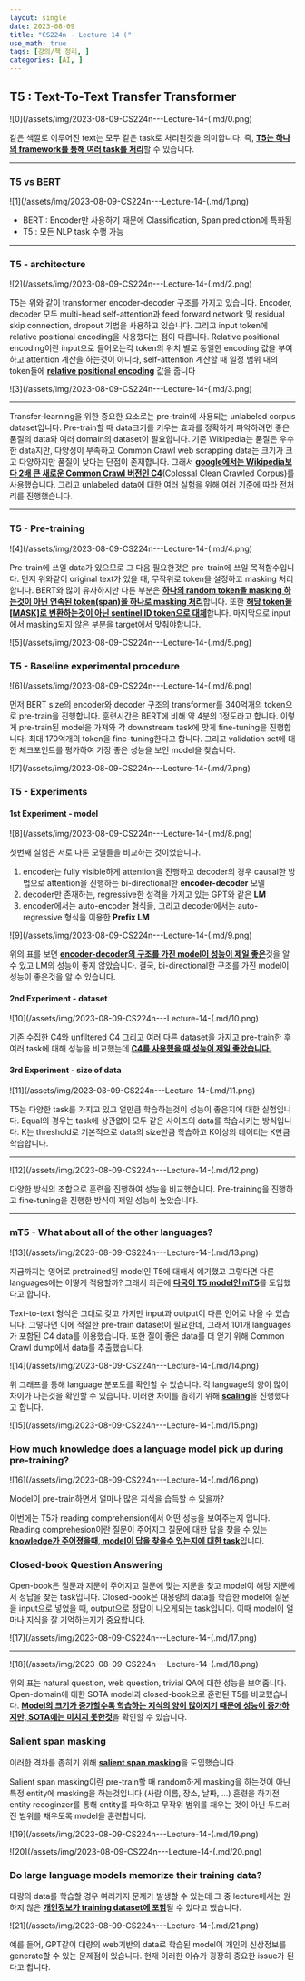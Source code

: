 ```yaml
---
layout: single
date: 2023-08-09
title: "CS224n - Lecture 14 ("
use_math: true
tags: [강의/책 정리, ]
categories: [AI, ]
---
```



## T5 : **Text-To-Text Transfer Transformer**


![0](/assets/img/2023-08-09-CS224n---Lecture-14-(.md/0.png)


같은 색깔로 이루어진 text는 모두 같은 task로 처리된것을 의미합니다. 즉, <u>**T5는 하나의 framework를 통해 여러 task를 처리**</u>할 수 있습니다.


---



### T5 vs BERT


![1](/assets/img/2023-08-09-CS224n---Lecture-14-(.md/1.png)

- BERT : Encoder만 사용하기 때문에 Classification, Span prediction에 특화됨
- T5 : 모든 NLP task 수행 가능

---



### **T5 - architecture**


![2](/assets/img/2023-08-09-CS224n---Lecture-14-(.md/2.png)


T5는 위와 같이 transformer encoder-decoder 구조를 가지고 있습니다. Encoder, decoder 모두 multi-head self-attention과 feed forward network 및 residual skip connection, dropout 기법을 사용하고 있습니다. 그리고 input token에 relative positional encoding을 사용했다는 점이 다릅니다. Relative positional encoding이란 input으로 들어오는각 token의 위치 별로 동일한 encoding 값을 부여하고 attention 계산을 하는것이 아니라, self-attention 계산할 때 일정 범위 내의 token들에 <u>**relative positional encoding**</u> 값을 줍니다


![3](/assets/img/2023-08-09-CS224n---Lecture-14-(.md/3.png)


---


Transfer-learning을 위한 중요한 요소로는 pre-train에 사용되는 unlabeled corpus dataset입니다. Pre-train할 때 data크기를 키우는 효과를 정확하게 파악하려면 좋은 품질의 data와 여러 domain의 dataset이 필요합니다. 기존 Wikipedia는 품질은 우수한 data지만, 다양성이 부족하고 Common Crawl web scrapping data는 크기가 크고 다양하지만 품질이 낮다는 단점이 존재합니다. 그래서 <u>**google에서는 Wikipedia보다 2배 큰 새로운 Common Crawl 버전인 C4**</u>(Colossal Clean Crawled Corpus)를 사용했습니다. 그리고 unlabeled data에 대한 여러 실험을 위해 여러 기준에 따라 전처리를 진행했습니다.


---



### T5 - Pre-training


![4](/assets/img/2023-08-09-CS224n---Lecture-14-(.md/4.png)


Pre-train에 쓰일 data가 있으므로 그 다음 필요한것은 pre-train에 쓰일 목적함수입니다. 먼저 위와같이 original text가 있을 때, 무작위로 token을 설정하고 masking 처리합니다. BERT와 많이 유사하지만 다른 부분은 <u>**하나의 random token을 masking 하는것이 아닌 연속된 token(span)을 하나로 masking 처리**</u>합니다. 또한 <u>**해당 token을 [MASK]로 변환하는것이 아닌 sentinel ID token으로 대체**</u>합니다. 마지막으로 input에서 masking되지 않은 부분을 target에서 맞춰야합니다.


![5](/assets/img/2023-08-09-CS224n---Lecture-14-(.md/5.png)



### T5 - **Baseline experimental procedure**


![6](/assets/img/2023-08-09-CS224n---Lecture-14-(.md/6.png)


먼저 BERT size의 encoder와 decoder 구조의 transformer를 340억개의 token으로 pre-train을 진행합니다. 훈련시간은 BERT에 비해 약 4분의 1정도라고 합니다. 이렇게 pre-train된 model을 가져와 각 downstream task에 맞게 fine-tuning을 진행합니다. 최대 170억개의 token을 fine-tuning한다고 합니다. 그리고 validation set에 대한 체크포인트를 평가하여 가장 좋은 성능을 보인 model을 찾습니다.


![7](/assets/img/2023-08-09-CS224n---Lecture-14-(.md/7.png)



### T5 - **Experiments**



#### 1st Experiment - model


![8](/assets/img/2023-08-09-CS224n---Lecture-14-(.md/8.png)


첫번째 실험은 서로 다른 모델들을 비교하는 것이었습니다.

1. encoder는 fully visible하게 attention을 진행하고 decoder의 경우 causal한 방법으로 attention을 진행하는 bi-directional한 **encoder-decoder** 모델
2. decoder만 존재하는, regressive한 성격을 가지고 있는 GPT와 같은 **LM**
3. encoder에서는 auto-encoder 형식을, 그리고 decoder에서는 auto-regressive 형식을 이용한 **Prefix LM**

![9](/assets/img/2023-08-09-CS224n---Lecture-14-(.md/9.png)


위의 표를 보면 <u>**encoder-decoder의 구조를 가진 model이 성능이 제일 좋은**</u>것을 알 수 있고 LM의 성능이 좋지 않았습니다. 결국, bi-directional한 구조를 가진 model이 성능이 좋은것을 알 수 있습니다.



#### 2nd Experiment - dataset


![10](/assets/img/2023-08-09-CS224n---Lecture-14-(.md/10.png)


기존 수집한 C4와 unfiltered C4 그리고 여러 다른 dataset을 가지고 pre-train한 후 여러 task에 대해 성능을 비교했는데 <u>**C4를 사용했을 때 성능이 제일 좋았습니다.**</u>



#### 3rd Experiment - size of data


![11](/assets/img/2023-08-09-CS224n---Lecture-14-(.md/11.png)


T5는 다양한 task를 가지고 있고 얼만큼 학습하는것이 성능이 좋은지에 대한 실험입니다. Equal의 경우는 task에 상관없이 모두 같은 사이즈의 data를 학습시키는 방식입니다. K는 threshold로 기본적으로 data의 size만큼 학습하고 K이상의 데이터는 K만큼 학습합니다.


---


![12](/assets/img/2023-08-09-CS224n---Lecture-14-(.md/12.png)


다양한 방식의 조합으로 훈련을 진행하여 성능을 비교했습니다. Pre-training을 진행하고 fine-tuning을 진행한 방식이 제일 성능이 높았습니다.


---



### **mT5 - What about all of the other languages?**


![13](/assets/img/2023-08-09-CS224n---Lecture-14-(.md/13.png)


지금까지는 영어로 pretrained된 model인 T5에 대해서 얘기했고 그렇다면 다른 languages에는 어떻게 적용할까? 그래서 최근에 <u>**다국어 T5 model인 mT5**</u>를 도입했다고 합니다.


Text-to-text 형식은 그대로 갖고 가지만 input과 output이 다른 언어로 나올 수 있습니다. 그렇다면 이에 적절한 pre-train dataset이 필요한데, 그래서 101개 languages가 포함된 C4 data를 이용했습니다. 또한 질이 좋은 data를 더 얻기 위해 Common Crawl dump에서 data를 추출했습니다.


![14](/assets/img/2023-08-09-CS224n---Lecture-14-(.md/14.png)


위 그래프를 통해 language 분포도를 확인할 수 있습니다. 각 language의 양이 많이 차이가 나는것을 확인할 수 있습니다. 이러한 차이를 좁히기 위해 <u>**scaling**</u>을 진행했다고 합니다.


![15](/assets/img/2023-08-09-CS224n---Lecture-14-(.md/15.png)



### **How much knowledge does a language model pick up during pre-training?**


![16](/assets/img/2023-08-09-CS224n---Lecture-14-(.md/16.png)


Model이 pre-train하면서 얼마나 많은 지식을 습득할 수 있을까? 


이번에는 T5가 reading comprehension에서 어떤 성능을 보여주는지 입니다. Reading comprehesion이란 질문이 주어지고 질문에 대한 답을 찾을 수 있는 <u>**knowledge가 주어졌을때, model이 답을 찾을수 있는지에 대한 task**</u>입니다.



### **Closed-book Question Answering**


Open-book은 질문과 지문이 주어지고 질문에 맞는 지문을 찾고 model이 해당 지문에서 정답을 찾는 task입니다. Closed-book은 대용량의 data를 학습한 model에 질문을 input으로 넣었을 때, output으로 정답이 나오게되는 task입니다. 이때 model이 얼마나 지식을 잘 기억하는지가 중요합니다.


![17](/assets/img/2023-08-09-CS224n---Lecture-14-(.md/17.png)


---


![18](/assets/img/2023-08-09-CS224n---Lecture-14-(.md/18.png)


위의 표는 natural question, web question, trivial QA에 대한 성능을 보여줍니다. Open-domain에 대한 SOTA model과 closed-book으로 훈련된 T5를 비교했습니다. <u>**Model의 크기가 증가할수록 학습하는 지식의 양이 많아지기 때문에 성능이 증가하지만, SOTA에는 미치지 못한것**</u>을 확인할 수 있습니다.



### Salient span masking


이러한 격차를 좁히기 위해 <u>**salient span masking**</u>을 도입했습니다. 


Salient span masking이란 pre-train할 때 random하게 masking을 하는것이 아닌 특정 entity에 masking을 하는것입니다.(사람 이름, 장소, 날짜, ...) 훈련을 하기전 entity recoginzer를 통해 entity를 파악하고 무작위 범위를 채우는 것이 아닌 두드러진 범위를 채우도록 model을 훈련합니다.


![19](/assets/img/2023-08-09-CS224n---Lecture-14-(.md/19.png)


![20](/assets/img/2023-08-09-CS224n---Lecture-14-(.md/20.png)



### **Do large language models memorize their training data?**


대량의 data를 학습할 경우 여러가지 문제가 발생할 수 있는데 그 중 lecture에서는 원하지 않은 <u>**개인정보가 training dataset에 포함**</u>될 수 있다고 했습니다.


![21](/assets/img/2023-08-09-CS224n---Lecture-14-(.md/21.png)


예를 들어, GPT같이 대량의 web기반의 data로 학습된 model이 개인의 신상정보를 generate할 수 있는 문제점이 있습니다. 현재 이러한 이슈가 굉장히 중요한 issue가 된다고 합니다.

